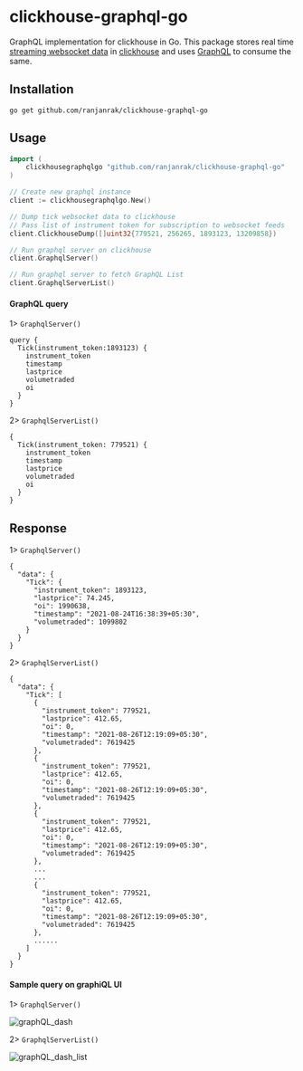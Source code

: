 # clickhouse-graphql-go
GraphQL implementation for clickhouse in Go. 
This package stores real time [streaming websocket data](https://kite.trade/docs/connect/v3/websocket/) in [clickhouse](https://clickhouse.tech/) and uses [GraphQL](https://graphql.org/) to consume the same.   

## Installation
```
go get github.com/ranjanrak/clickhouse-graphql-go
```

## Usage
```go
import (
    clickhousegraphqlgo "github.com/ranjanrak/clickhouse-graphql-go"
)

// Create new graphql instance
client := clickhousegraphqlgo.New()

// Dump tick websocket data to clickhouse
// Pass list of instrument token for subscription to websocket feeds
client.ClickhouseDump([]uint32{779521, 256265, 1893123, 13209858})

// Run graphql server on clickhouse
client.GraphqlServer()

// Run graphql server to fetch GraphQL List
client.GraphqlServerList()

```
#### GraphQL query
1> `GraphqlServer()`
```
query {
  Tick(instrument_token:1893123) {
    instrument_token
    timestamp
    lastprice
    volumetraded
    oi
  }
}
```
2> `GraphqlServerList()`
```
{
  Tick(instrument_token: 779521) {
    instrument_token
    timestamp
    lastprice
    volumetraded
    oi
  }
}
```

## Response
1> `GraphqlServer()`
```
{
  "data": {
    "Tick": {
      "instrument_token": 1893123,
      "lastprice": 74.245,
      "oi": 1990638,
      "timestamp": "2021-08-24T16:38:39+05:30",
      "volumetraded": 1099802
    }
  }
}
```
2> `GraphqlServerList()`
```
{
  "data": {
    "Tick": [
      {
        "instrument_token": 779521,
        "lastprice": 412.65,
        "oi": 0,
        "timestamp": "2021-08-26T12:19:09+05:30",
        "volumetraded": 7619425
      },
      {
        "instrument_token": 779521,
        "lastprice": 412.65,
        "oi": 0,
        "timestamp": "2021-08-26T12:19:09+05:30",
        "volumetraded": 7619425
      },
      {
        "instrument_token": 779521,
        "lastprice": 412.65,
        "oi": 0,
        "timestamp": "2021-08-26T12:19:09+05:30",
        "volumetraded": 7619425
      },
      ...
      ...
      {
        "instrument_token": 779521,
        "lastprice": 412.65,
        "oi": 0,
        "timestamp": "2021-08-26T12:19:09+05:30",
        "volumetraded": 7619425
      },
      ......
    ]
  }
}
```
#### Sample query on graphiQL UI
1> `GraphqlServer()`

![graphQL_dash](https://user-images.githubusercontent.com/29432131/130611805-cb60ba36-4e3e-4a24-8b56-722f0b8ef238.png)

2> `GraphqlServerList()`

![graphQL_dash_list](https://user-images.githubusercontent.com/29432131/137927877-ccac9786-9695-447a-92fe-8c4744ea240c.png)